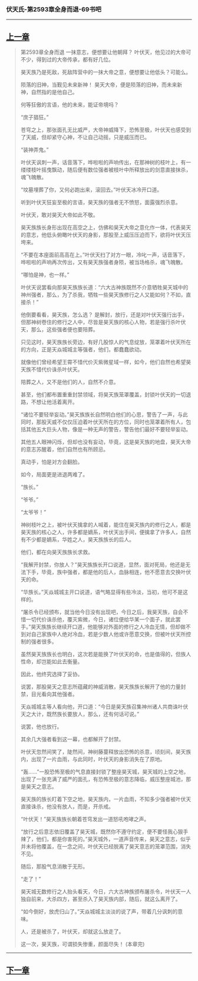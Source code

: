 ### 伏天氏-第2593章全身而退-69书吧

--------
[上一章](./00087c4e0112e970787df2d44ea3f50f.md)
--------


>
>
>
>第2593章全身而退
>一抹意志，便想要让他朝拜？
>叶伏天，他见过的大帝可不少，得到过的大帝传承，都有好几位。
>
>昊天族乃是死敌，死敌阵营中的一抹大帝之意，便想要让他低头？可能么。
>
>陨落的旧神，当觐见未来新神！
>昊天大帝，便是陨落的旧神，而未来新神，自然指的是他自己。
>
>何等狂傲的言语，他的未来，能证帝境吗？
>
>“庶子猖狂。”
>
>苍穹之上，那张面孔无比威严，大帝神威降下，恐怖至极，叶伏天也感受到了天威，但却紧守心神，不让自己动摇，只是威压而已。
>
>“装神弄鬼。”
>
>叶伏天讽刺一声，话音落下，哗啦啦的声响传出，在那神树的枝叶上，有一缕缕枝叶摇曳飘动，随后便有数位强者被枝叶中所释放出的剑意直接抹杀，魂飞魄散。
>
>“坟墓埋葬了你，又何必跑出来，滚回去。”叶伏天冰冷开口道。
>
>听到叶伏天狂妄至极的言语，昊天族的强者无不愤怒，面露强烈杀意。
>
>叶伏天，敢对昊天大帝如此不敬。
>
>昊天族族长身形出现在高空之上，仿佛和昊天大帝之意化作一体，代表昊天的意志，他低头俯瞰叶伏天的身影，那股至上威压压迫而下，欲将叶伏天压垮来。
>
>“不要在本座面前高高在上。”叶伏天扫了对方一眼，冷叱一声，话音落下，哗啦啦的声响再次传出，又有昊天族强者身陨，被当场格杀，魂飞魄散。
>
>“哪怕是神，也一样。”
>
>叶伏天说罢看向那昊天族族长道：“六大古神族既然不介意牺牲昊天城中的神州强者，那么，为了杀我，牺牲一些昊天族修行之人又能如何？不如，直接杀！”
>
>他倒要看看，昊天族，怎么选？
>是解封，放行，还是对叶伏天强行出手，但那神树卷住的修行之人中，尽皆是昊天族的核心人物，若是强行杀叶伏天，那么，这些强者便也要陪葬。
>
>只见这时，昊天族族长旁边，有好几股惊人的气息绽放，笼罩着叶伏天所在的方向，正是天焱城城主等强者，他们，都蠢蠢欲动。
>
>就像他们曾经希望王霄不惜代价灭紫微星域一样，如今，他们自然也希望昊天族不惜代价诛杀叶伏天。
>
>陪葬之人，又不是他们的人，自然不介意。
>
>甚至，他们都布置重重封禁领域，将昊天族笼罩覆盖，封锁叶伏天的一切退路，不想让他活着离开。
>
>“诸位不要轻举妄动。”昊天族族长自然明白他们的心思，警告了一声，与此同时，那股天威不仅仅压迫着叶伏天所在的方位，同时也笼罩着所有人，包括其他五大巨头人物，像是一种无声的警告，警告他们最好不要轻举妄动。
>
>其他五人眼神闪烁，但却也没有妄动，毕竟，这是昊天族的地盘，昊天大帝的意志苏醒着，他们自然也有所顾忌。
>
>真动手，怕是对方会翻脸。
>
>如今，局面更是进退两难了。
>
>“族长。”
>
>“爷爷。”
>
>“太爷爷！”
>
>神树枝叶之上，被叶伏天擒拿的人喊着，能住在昊天族内的修行之人，都是昊天族的核心之人，许多都是嫡系，叶伏天出手间，便擒拿了许多人，自然有不少都是嫡系，华姓之人，昊天族族长的后人。
>
>他们，都在向昊天族族长求救。
>
>“我解开封禁，你放人？”昊天族族长开口说道，显然，面对死局，他还是无法下手，毕竟，族中强者，都是他的后人，血脉相连，他不愿意去交换叶伏天的命。
>
>“华族长。”天焱城城主开口说道，语气略显得有些冷淡，当初，他可不是这样的。
>
>“屠杀令已经颁布，就当他今日没有出现吧，今日之后，我昊天族，自会不惜一切代价诛杀他，覆灭紫微，今日，诸位便给华某一个面子，就此罢手。”昊天族族长继续开口道，他能够对外面的修行之人冷血无情，但却做不到对自己家族中人绝对冷血，若是少数人他或许愿意交换，但被叶伏天所控制的强者很多。
>
>虽然昊天族族长也明白，这次若是能换了叶伏天的命，也是值得的，但族人性命，却岂能如此去衡量。
>
>因此，他终究选择了妥协。
>
>说罢，那股昊天之意志所蕴藏的神威消散，昊天族族长解开了他的力量封禁，目光看向其他强者。
>
>天焱城城主等人看向他，开口道：“今日是昊天族召集神州诸人共商诛叶伏天之大计，既然族长要放人，那么，还有何话可说。”
>
>说罢，他也放行。
>
>其余几大强者看到这一幕，也都解开了封禁。
>
>叶伏天忽然间笑了，陡然间，神树藤蔓释放出恐怖的杀意，顷刻间，昊天族内，出现了一片血雨，与此同时，叶伏天的身影消失在了原地。
>
>“轰……”一股恐怖至极的气息直接封锁了整座昊天城，昊天城的上空之地，出现了一张充满了威严的面孔，有恐怖至极的意志降临，威压整座城池，那是昊天之意志。
>
>昊天族的族长盯着下空之地，昊天族内，一片血雨，不知多少强者被叶伏天直接诛杀，他没有放人，而是，开杀戒。
>
>“叶伏天！”昊天族族长朝着苍穹发出一道怒吼咆哮之声。
>
>“放行之后意志依旧覆盖了昊天城，既然你不遵守约定，便不要怪我心狠手辣了，他们，都是你害死的。”昊天城外，一道声音传来，昊天之意志，似乎并未将他覆盖，在一念之间，叶伏天已经脱离了昊天意志的笼罩范围，消失不见。
>
>随后，那股气息消散于无形。
>
>“走了！”
>
>昊天城无数修行之人抬头看天，今日，六大古神族颁布屠杀令，叶伏天一人独自前来，大杀四方，甚至杀入了昊天族内部，随后，就这么离开了。
>
>“如今倒好，放虎归山了。”天焱城城主淡淡的说了声，带着几分讽刺的意味。
>
>人，还是被杀了，叶伏天，却就这么放走了。
>
>这一次，昊天族，可谓损失惨重，颜面尽失！
>(本章完)
>
>

--------
[下一章](./af17dddb77c827fbd4d7192277e91c6c.md)
--------
